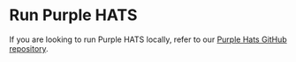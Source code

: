 # Run Purple HATS

If you are looking to run Purple HATS locally, refer to our [Purple Hats GitHub repository](https://github.com/GovTechSG/purple-hats).
